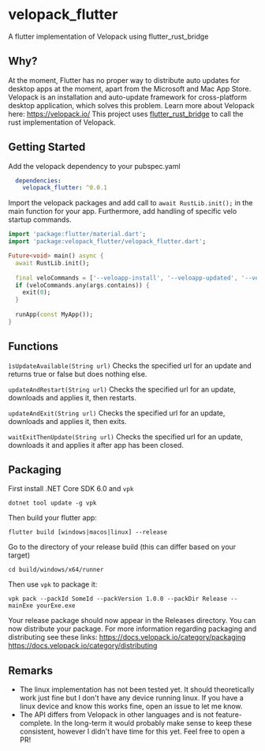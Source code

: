 # velopack_flutter

A flutter implementation of Velopack using flutter_rust_bridge

## Why?

At the moment, Flutter has no proper way to distribute auto updates for desktop apps at the moment, apart from the Microsoft and Mac App Store.
Velopack is an installation and auto-update framework for cross-platform desktop application, which solves this problem.
Learn more about Velopack here: https://velopack.io/
This project uses [flutter_rust_bridge](https://cjycode.com/flutter_rust_bridge/) to call the rust implementation of Velopack.

## Getting Started

Add the velopack dependency to your pubspec.yaml

```yaml
  dependencies:
    velopack_flutter: ^0.0.1
```

Import the velopack packages and add call to ``await RustLib.init();`` in the main function for your app. Furthermore, add handling of specific velo startup commands.

```dart
import 'package:flutter/material.dart';
import 'package:velopack_flutter/velopack_flutter.dart';

Future<void> main() async {
  await RustLib.init();
  
  final veloCommands = ['--veloapp-install', '--veloapp-updated', '--veloapp-obsolete', '--veloapp-uninstall'];
  if (veloCommands.any(args.contains)) {
    exit(0);
  }
  
  runApp(const MyApp());
}
```

## Functions

``ìsUpdateAvailable(String url)``
Checks the specified url for an update and returns true or false but does nothing else.

``updateAndRestart(String url)``
Checks the specified url for an update, downloads and applies it, then restarts.

``updateAndExit(String url)``
Checks the specified url for an update, downloads and applies it, then exits.

``waitExitThenUpdate(String url)``
Checks the specified url for an update, downloads it and applies it after app has been closed.


## Packaging
First install .NET Core SDK 6.0 and ```vpk```

```shell
dotnet tool update -g vpk
```

Then build your flutter app:

```shell
flutter build [windows|macos|linux] --release
```

Go to the directory of your release build (this can differ based on your target)

```shell
cd build/windows/x64/runner
```

Then use ``vpk`` to package it:

```shell
vpk pack --packId SomeId --packVersion 1.0.0 --packDir Release --mainExe yourExe.exe
```

Your release package should now appear in the Releases directory. You can now distribute your package.
For more information regarding packaging and distributing see these links:
https://docs.velopack.io/category/packaging
https://docs.velopack.io/category/distributing


## Remarks
- The linux implementation has not been tested yet. It should theoretically work just fine but I don't have any device running linux. If you have a linux device and know this works fine, open an issue to let me know.
- The API differs from Velopack in other languages and is not feature-complete. In the long-term it would probably make sense to keep these consistent, however I didn't have time for this yet. Feel free to open a PR!